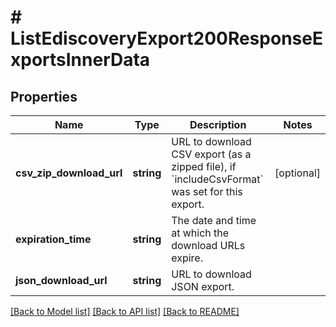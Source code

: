 # # ListEdiscoveryExport200ResponseExportsInnerData

## Properties

Name | Type | Description | Notes
------------ | ------------- | ------------- | -------------
**csv_zip_download_url** | **string** | URL to download CSV export (as a zipped file), if &#x60;includeCsvFormat&#x60; was set for this export. | [optional]
**expiration_time** | **string** | The date and time at which the download URLs expire. |
**json_download_url** | **string** | URL to download JSON export. |

[[Back to Model list]](../../README.md#models) [[Back to API list]](../../README.md#endpoints) [[Back to README]](../../README.md)
